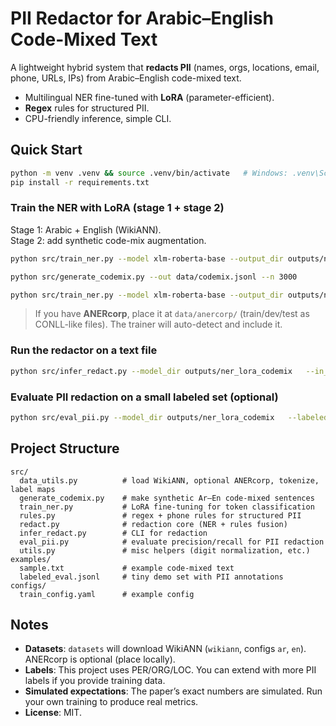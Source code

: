 # PII Redactor for Arabic–English Code-Mixed Text

A lightweight hybrid system that **redacts PII** (names, orgs, locations, email, phone, URLs, IPs) from Arabic–English code-mixed text.

- Multilingual NER fine-tuned with **LoRA** (parameter-efficient).
- **Regex** rules for structured PII.
- CPU-friendly inference, simple CLI.

## Quick Start

```bash
python -m venv .venv && source .venv/bin/activate   # Windows: .venv\Scripts\activate
pip install -r requirements.txt
```

### Train the NER with LoRA (stage 1 + stage 2)

Stage 1: Arabic + English (WikiANN).  
Stage 2: add synthetic code-mix augmentation.

```bash
python src/train_ner.py --model xlm-roberta-base --output_dir outputs/ner_lora   --langs ar en --epochs 3 --batch_size 16

python src/generate_codemix.py --out data/codemix.jsonl --n 3000

python src/train_ner.py --model xlm-roberta-base --output_dir outputs/ner_lora_codemix   --langs ar en --epochs 1 --batch_size 16 --resume_from outputs/ner_lora   --codemix data/codemix.jsonl
```

> If you have **ANERcorp**, place it at `data/anercorp/` (train/dev/test as CONLL-like files). The trainer will auto-detect and include it.

### Run the redactor on a text file

```bash
python src/infer_redact.py --model_dir outputs/ner_lora_codemix   --in_file examples/sample.txt --out_file outputs/redacted.txt
```

### Evaluate PII redaction on a small labeled set (optional)

```bash
python src/eval_pii.py --model_dir outputs/ner_lora_codemix   --labeled_jsonl examples/labeled_eval.jsonl
```

## Project Structure

```
src/
  data_utils.py          # load WikiANN, optional ANERcorp, tokenize, label maps
  generate_codemix.py    # make synthetic Ar–En code-mixed sentences
  train_ner.py           # LoRA fine-tuning for token classification
  rules.py               # regex + phone rules for structured PII
  redact.py              # redaction core (NER + rules fusion)
  infer_redact.py        # CLI for redaction
  eval_pii.py            # evaluate precision/recall for PII redaction
  utils.py               # misc helpers (digit normalization, etc.)
examples/
  sample.txt             # example code-mixed text
  labeled_eval.jsonl     # tiny demo set with PII annotations
configs/
  train_config.yaml      # example config
```

## Notes

- **Datasets**: `datasets` will download WikiANN (`wikiann`, configs `ar`, `en`). ANERcorp is optional (place locally).
- **Labels**: This project uses PER/ORG/LOC. You can extend with more PII labels if you provide training data.
- **Simulated expectations**: The paper’s exact numbers are simulated. Run your own training to produce real metrics.
- **License**: MIT.
